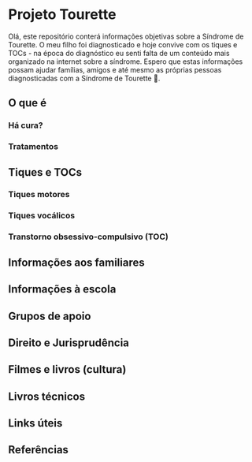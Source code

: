 # Projeto Tourette

Olá, este repositório conterá informações objetivas sobre a Síndrome de Tourette. O meu filho foi diagnosticado e hoje convive com os tiques e TOCs - na época do diagnóstico eu senti falta de um conteúdo mais organizado na internet sobre a síndrome. Espero que estas informações possam ajudar famílias, amigos e até mesmo as próprias pessoas diagnosticadas com a Síndrome de Tourette 🙂. 

## O que é
### Há cura? 
### Tratamentos 

## Tiques e TOCs
### Tiques motores 
### Tiques vocálicos
### Transtorno obsessivo-compulsivo (TOC)

## Informações aos familiares

## Informações à escola

## Grupos de apoio

## Direito e Jurisprudência

## Filmes e livros (cultura)

## Livros técnicos

## Links úteis

## Referências
